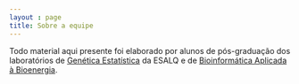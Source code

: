 ```yaml
---
layout : page
title: Sobre a equipe
---
```


Todo material aqui presente foi elaborado por alunos de pós-graduação dos laboratórios de [Genética Estatística](http://augusto-garcia.github.io/statgen-esalq/) da ESALQ e de [Bioinformática Aplicada à Bioenergia]().